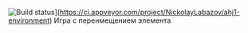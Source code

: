 ![Build status](https://ci.appveyor.com/api/projects/status/r6fe8lf35pdyukt7?svg=true)](https://ci.appveyor.com/project/NickolayLabazov/ahj1-environment)
Игра с перенмещением элемента